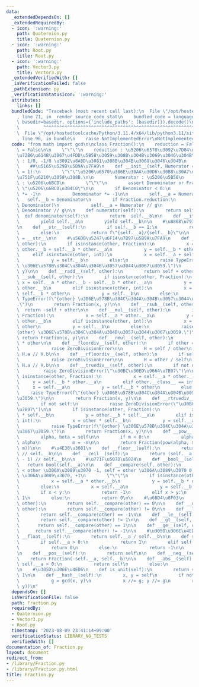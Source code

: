 ```yaml
---
data:
  _extendedDependsOn: []
  _extendedRequiredBy:
  - icon: ':warning:'
    path: Quaternion.py
    title: Quaternion.py
  - icon: ':warning:'
    path: Root.py
    title: Root.py
  - icon: ':warning:'
    path: Vector3.py
    title: Vector3.py
  _extendedVerifiedWith: []
  _isVerificationFailed: false
  _pathExtension: py
  _verificationStatusIcon: ':warning:'
  attributes:
    links: []
  bundledCode: "Traceback (most recent call last):\n  File \"/opt/hostedtoolcache/Python/3.11.4/x64/lib/python3.11/site-packages/onlinejudge_verify/documentation/build.py\"\
    , line 71, in _render_source_code_stat\n    bundled_code = language.bundle(stat.path,\
    \ basedir=basedir, options={'include_paths': [basedir]}).decode()\n          \
    \         ^^^^^^^^^^^^^^^^^^^^^^^^^^^^^^^^^^^^^^^^^^^^^^^^^^^^^^^^^^^^^^^^^^^^^^^^^^^^^^^^^\n\
    \  File \"/opt/hostedtoolcache/Python/3.11.4/x64/lib/python3.11/site-packages/onlinejudge_verify/languages/python.py\"\
    , line 96, in bundle\n    raise NotImplementedError\nNotImplementedError\n"
  code: "from math import gcd\n\nclass Fraction():\n    reduction = False\n    expand\
    \ = False\n\n    \"\"\"\n    reduction : \u5206\u6570\u3092\u7D04\u5206\u3057\u305F\
    \u72B6\u614B\u3067\u4FDD\u5B58\u3059\u308B\u304B\u3069\u3046\u304B\n    expand\
    \ : 1/0, -1/0 \u3092\u8A8D\u3081\u308B\u304B\u3069\u3046\u304B\n    \"\"\"\n\n\
    \    ##\u5165\u529B\u5B9A\u7FA9\n    def __init__(self, Numerator = 0, Denominator\
    \ = 1):\n        \"\"\"\u5206\u6570\u306E\u30AA\u30D6\u30B8\u30A7\u30AF\u30C8\u3092\
    \u751F\u6210\u3059\u308B.\n\n        Numerator : \u5206\u5B50\n        Denominator\
    \ : \u5206\u6BCD\n        \"\"\"\n        assert Denominator or Fraction.expand,\
    \ \"\u5206\u6BCD\u304C0\"\n\n        if Denominator < 0:\n            Numerator\
    \ *= -1\n            Denominator *= -1\n\n        self.__a = Numerator\n     \
    \   self.__b = Denominator\n        if Fraction.reduction:\n            g = gcd(Numerator,\
    \ Denominator)\n            self.__a = Numerator // g\n            self.__b =\
    \ Denominator // g\n\n    def numerator(self):\n        return self.__a\n\n  \
    \  def denominator(self):\n        return  self.__b\n\n    def __iter__(self):\n\
    \        yield self.__a\n        yield self.__b\n\n    #\u8868\u793A\u5B9A\u7FA9\
    \n    def __str__(self):\n        if self.__b == 1:\n            return str(self.__a)\n\
    \        else:\n            return f\"{self.__a}/{self.__b}\"\n\n    __repr__\
    \ = __str__\n\n    #\u56DB\u5247\u6F14\u7B97\u5B9A\u7FA9\n    def __add__(self,\
    \ other):\n        if isinstance(other, Fraction):\n            x = self.__a *\
    \ other.__b + self.__b * other.__a\n            y = self.__b * other.__b\n   \
    \     elif isinstance(other, int):\n            x = self.__a + self.__b * other\n\
    \            y = self.__b\n        else:\n            raise TypeError(f\"{other}\
    \ \u306E\u578B\u304C\u304A\u304B\u3057\u3044\u3067\u3059.\")\n        return Fraction(x,\
    \ y)\n\n    def __radd__(self, other):\n        return self + other\n\n    def\
    \ __sub__(self, other):\n        if isinstance(other, Fraction):\n           \
    \ x = self.__a * other.__b - self.__b * other.__a\n            y = self.__b *\
    \ other.__b\n        elif isinstance(other, int):\n            x = self.__a -\
    \ self.__b * other\n            y = self.__b\n        else:\n            raise\
    \ TypeError(f\"{other} \u306E\u578B\u304C\u304A\u304B\u3057\u3044\u3067\u3059\
    .\")\n        return Fraction(x, y)\n\n    def __rsub__(self, other):\n      \
    \  return -self + other\n\n    def __mul__(self, other):\n        if isinstance(other,\
    \ Fraction):\n            x = self.__a * other.__a\n            y = self.__b *\
    \ other.__b\n        elif isinstance(other, int):\n            x = self.__a *\
    \ other\n            y = self.__b\n        else:\n            raise TypeError(f\"\
    {other} \u306E\u578B\u304C\u304A\u304B\u3057\u3044\u3067\u3059.\")\n\n       \
    \ return Fraction(x, y)\n\n    def __rmul__(self, other):\n        return self\
    \ * other\n\n    def __floordiv__(self, other):\n        if other == Fraction():\n\
    \            raise ZeroDivisionError\n\n        H = self / other\n        return\
    \ H.a // H.b\n\n    def __rfloordiv__(self, other):\n        if self == Fraction():\n\
    \            raise ZeroDivisionError\n\n        H = other / self\n        return\
    \ H.a // H.b\n\n    def __truediv__(self, other):\n        if not other:\n   \
    \         raise ZeroDivisionError(\"\u30BC\u30ED\u9664\u7B97\")\n\n        if\
    \ isinstance(other, Fraction):\n            x = self.__a * other.__b\n       \
    \     y = self.__b * other.__a\n        elif other.__class__ == int:\n       \
    \     x = self.__a\n            y = self.__b * other\n        else:\n        \
    \    raise TypeError(f\"{other} \u306E\u578B\u304C\u304A\u304B\u3057\u3044\u3067\
    \u3059.\")\n\n        return Fraction(x, y)\n\n    def __rtruediv__(self, other):\n\
    \        if not self:\n            raise ZeroDivisionError(\"\u30BC\u30ED\u9664\
    \u7B97\")\n\n        if isinstance(other, Fraction):\n            x = other.__a\
    \ * self.__b\n            y = other.__b * self.__a\n        elif isinstance(other,\
    \ int):\n            x = other * self.__b\n            y = self.__a\n        else:\n\
    \            raise TypeError(f\"{other} \u306E\u578B\u304C\u304A\u304B\u3057\u3044\
    \u3067\u3059.\")\n        return Fraction(x, y)\n\n    def __pow__(self, m):\n\
    \        alpha, beta = self\n\n        if m < 0:\n            alpha, beta = beta,\
    \ alpha\n            m = -m\n\n        return Fraction(pow(alpha, m), pow(beta,\
    \ m))\n\n    #\u4E38\u3081\n    def __floor__(self):\n        return self.__a\
    \ // self.__b\n\n    def __ceil__(self):\n        return (self.__a + self.__b\
    \ - 1) // self.__b\n\n    #\u771F\u507D\u5024\n    def __bool__(self):\n     \
    \   return bool(self.__a)\n\n    def __compare(self, other):\n        \"\"\" self\
    \ < other \u306A\u3089\u3070 -1, self = other \u306A\u3089\u3070 0, self > other\
    \ \u306A\u3089\u3070, +1\n        \"\"\"\n        if isinstance(other, Fraction):\n\
    \            x = self.__a * other.__b\n            y = self.__b * other.__a\n\
    \        else:\n            x = self.__a\n            y = self.__b * other\n\n\
    \        if x < y:\n            return -1\n        elif x > y:\n            return\
    \ 1\n        else:\n            return 0\n\n    #\u6BD4\u8F03\n    def __eq__(self,\
    \ other):\n        return self.__compare(other) == 0\n\n    def __neq__(self,\
    \ other):\n        return self.__compare(other) != 0\n\n    def __lt__(self, other):\n\
    \        return self.__compare(other) == -1\n\n    def __le__(self, other):\n\
    \        return self.__compare(other) != 1\n\n    def __gt__(self, other):\n \
    \       return self.__compare(other) == 1\n\n    def __ge__(self, other):\n  \
    \      return self.__compare(other) != -1\n\n    #\u305D\u306E\u4ED6\n    def\
    \ __float__(self):\n        return self.__a / self.__b\n\n    def sign(self):\n\
    \        if self.__a > 0:\n            return 1\n        elif self.__a == 0:\n\
    \            return 0\n        else:\n            return -1\n\n    #\u7B26\u53F7\
    \n    def __pos__(self):\n        return self\n\n    def __neg__(self):\n    \
    \    return Fraction(-self.__a, self.__b)\n\n    def __abs__(self):\n        if\
    \ self.__a > 0:\n            return self\n        else:\n            return -self\n\
    \n    #\u305D\u306E\u4ED6\n    def is_unit(self):\n        return self.__a ==\
    \ 1\n\n    def __hash__(self):\n        x, y = self\n        if not Fraction.reduction:\n\
    \            g = gcd(x, y)\n            x //= g; y //= g\n        return hash((x,\
    \ y))\n"
  dependsOn: []
  isVerificationFile: false
  path: Fraction.py
  requiredBy:
  - Quaternion.py
  - Vector3.py
  - Root.py
  timestamp: '2023-08-09 23:41:14+09:00'
  verificationStatus: LIBRARY_NO_TESTS
  verifiedWith: []
documentation_of: Fraction.py
layout: document
redirect_from:
- /library/Fraction.py
- /library/Fraction.py.html
title: Fraction.py
---
```

